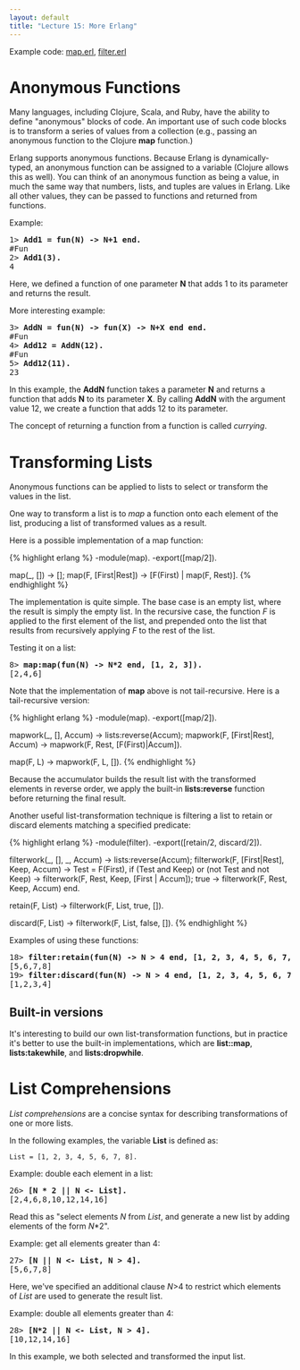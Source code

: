 ```yaml
---
layout: default
title: "Lecture 15: More Erlang"
---
```


Example code: [map.erl](map.erl), [filter.erl](filter.erl)

Anonymous Functions
===================

Many languages, including Clojure, Scala, and Ruby, have the ability to define "anonymous" blocks of code. An important use of such code blocks is to transform a series of values from a collection (e.g., passing an anonymous function to the Clojure **map** function.)

Erlang supports anonymous functions. Because Erlang is dynamically-typed, an anonymous function can be assigned to a variable (Clojure allows this as well). You can think of an anonymous function as being a value, in much the same way that numbers, lists, and tuples are values in Erlang. Like all other values, they can be passed to functions and returned from functions.

Example:

<pre>
1> <b>Add1 = fun(N) -> N+1 end.</b>
#Fun<erl_eval.6.80247286>
2> <b>Add1(3).</b>
4
</pre>

Here, we defined a function of one parameter **N** that adds 1 to its parameter and returns the result.

More interesting example:

<pre>
3> <b>AddN = fun(N) -> fun(X) -> N+X end end.</b>
#Fun<erl_eval.6.80247286>
4> <b>Add12 = AddN(12).</b>
#Fun<erl_eval.6.80247286>
5> <b>Add12(11).</b>
23
</pre>

In this example, the **AddN** function takes a parameter **N** and returns a function that adds **N** to its parameter **X**. By calling **AddN** with the argument value 12, we create a function that adds 12 to its parameter.

The concept of returning a function from a function is called *currying*.

Transforming Lists
==================

Anonymous functions can be applied to lists to select or transform the values in the list.

One way to transform a list is to *map* a function onto each element of the list, producing a list of transformed values as a result.

Here is a possible implementation of a map function:

{% highlight erlang %}
-module(map).
-export([map/2]).

map(_, []) -> [];
map(F, [First|Rest]) -> [F(First) | map(F, Rest)].
{% endhighlight %}

The implementation is quite simple. The base case is an empty list, where the result is simply the empty list. In the recursive case, the function *F* is applied to the first element of the list, and prepended onto the list that results from recursively applying *F* to the rest of the list.

Testing it on a list:

<pre>
8> <b>map:map(fun(N) -> N*2 end, [1, 2, 3]).</b>
[2,4,6]
</pre>

Note that the implementation of **map** above is not tail-recursive. Here is a tail-recursive version:

{% highlight erlang %}
-module(map).
-export([map/2]).

mapwork(_, [], Accum) -> lists:reverse(Accum);
mapwork(F, [First|Rest], Accum) -> mapwork(F, Rest, [F(First)|Accum]).

map(F, L) -> mapwork(F, L, []).
{% endhighlight %}

Because the accumulator builds the result list with the transformed elements in reverse order, we apply the built-in **lists:reverse** function before returning the final result.

Another useful list-transformation technique is filtering a list to retain or discard elements matching a specified predicate:

{% highlight erlang %}
-module(filter).
-export([retain/2, discard/2]).

filterwork(_, [], _, Accum) -> lists:reverse(Accum);
filterwork(F, [First|Rest], Keep, Accum) ->
  Test = F(First),
  if
    (Test and Keep) or (not Test and not Keep) ->
       filterwork(F, Rest, Keep, [First | Accum]);
    true -> filterwork(F, Rest, Keep, Accum)
  end.

retain(F, List) -> filterwork(F, List, true, []).

discard(F, List) -> filterwork(F, List, false, []).
{% endhighlight %}

Examples of using these functions:

<pre>
18> <b>filter:retain(fun(N) -> N > 4 end, [1, 2, 3, 4, 5, 6, 7, 8]).</b>
[5,6,7,8]
19> <b>filter:discard(fun(N) -> N > 4 end, [1, 2, 3, 4, 5, 6, 7, 8]).</b>
[1,2,3,4]
</pre>

Built-in versions
-----------------

It's interesting to build our own list-transformation functions, but in practice it's better to use the built-in implementations, which are **list::map**, **lists:takewhile**, and **lists:dropwhile**.

List Comprehensions
===================

*List comprehensions* are a concise syntax for describing transformations of one or more lists.

In the following examples, the variable **List** is defined as:

    List = [1, 2, 3, 4, 5, 6, 7, 8].

Example: double each element in a list:

<pre>
26> <b>[N * 2 || N <- List].</b>
[2,4,6,8,10,12,14,16]
</pre>

Read this as "select elements *N* from *List*, and generate a new list by adding elements of the form *N*\*2".

Example: get all elements greater than 4:

<pre>
27> <b>[N || N <- List, N > 4].</b>
[5,6,7,8]
</pre>

Here, we've specified an additional clause *N*\>4 to restrict which elements of *List* are used to generate the result list.

Example: double all elements greater than 4:

<pre>
28> <b>[N*2 || N <- List, N > 4].</b>
[10,12,14,16]
</pre>

In this example, we both selected and transformed the input list.
